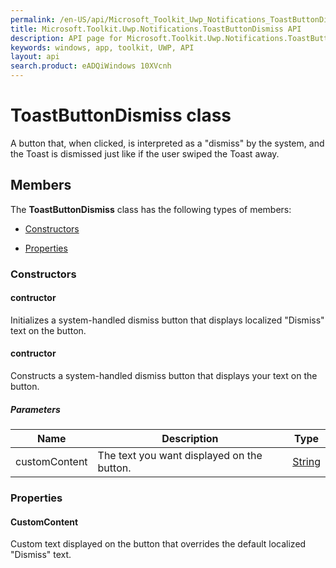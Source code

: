 ```yaml
---
permalink: /en-US/api/Microsoft_Toolkit_Uwp_Notifications_ToastButtonDismiss.htm
title: Microsoft.Toolkit.Uwp.Notifications.ToastButtonDismiss API 
description: API page for Microsoft.Toolkit.Uwp.Notifications.ToastButtonDismiss
keywords: windows, app, toolkit, UWP, API
layout: api
search.product: eADQiWindows 10XVcnh
---
```



# ToastButtonDismiss class

A button that, when clicked, is interpreted as a "dismiss" by the system, and the Toast is dismissed just like if the user swiped the Toast away.

## Members

The **ToastButtonDismiss** class has the following types of members:

* [Constructors](#Constructors)

* [Properties](#Properties)

### Constructors

#### contructor

Initializes a system-handled dismiss button that displays localized "Dismiss" text on the button.



#### contructor

Constructs a system-handled dismiss button that displays your text on the button.

##### Parameters



| Name | Description | Type || --- | --- | --- || customContent | The text you want displayed on the button. | [String](https://msdn.microsoft.com/library/windows/apps/System.String) |


### Properties

#### CustomContent

Custom text displayed on the button that overrides the default localized "Dismiss" text.


